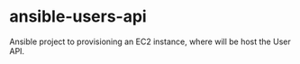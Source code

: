 # ansible-users-api
Ansible project to provisioning an EC2 instance, where will be host the User API.
